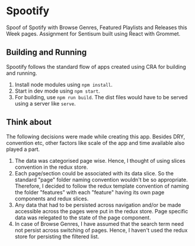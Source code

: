 # Spootify

Spoof of Spotify with Browse Genres, Featured Playlists and Releases this Week pages. Assignment for Sentisum built using React with Grommet.

## Building and Running

Spootify follows the standard flow of apps created using CRA for building and running.

1. Install node modules using `npm install`.
2. Start in dev mode using `npm start`.
3. For building, use `npm run build`. The dist files would have to be served using a server like `serve`.

## Think about

The following decisions were made while creating this app. Besides DRY, convention etc, other factors like scale of the app and time available also played a part.

1. The data was categorised page wise. Hence, I thought of using slices convention in the redux store.
2. Each page/section could be associated with its data slice. So the standard "page" folder naming convention wouldn't be so appropriate. Therefore, I decided to follow the redux template convention of naming the folder "features" with each "feature" having its own page components and redux slices.
3. Any data that had to be persisted across navigation and/or be made accessible across the pages were put in the redux store. Page specific data was relegated to the state of the page component.
4. In case of Browse Genres, I have assumed that the search term need not persist across switching of pages. Hence, I haven't used the redux store for persisting the filtered list.
